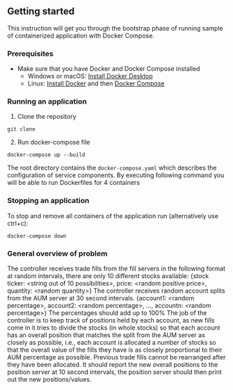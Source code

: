 <!--lint disable awesome-toc-->
## Getting started

This instruction will get you through the bootstrap phase of running
sample of containerized application with Docker Compose.

### Prerequisites

- Make sure that you have Docker and Docker Compose installed
  - Windows or macOS:
    [Install Docker Desktop](https://www.docker.com/get-started)
  - Linux: [Install Docker](https://www.docker.com/get-started) and then
    [Docker Compose](https://github.com/docker/compose)

### Running an application

1. Clone the repository
```console
git clone 
```

2. Run docker-compose file

```console
docker-compose up --build
```
The root directory contains the `docker-compose.yaml` which
describes the configuration of service components. By executing following command
you will be able to run Dockerfiles for 4 containers

### Stopping an application
To stop and remove all containers of the application run (alternatively use ctrl+c):

```console
docker-compose down
```

### General overview of problem
The controller receives trade fills from the fill servers in the following format at random intervals,
there are only 10 different stocks available:
{stock ticker: &lt;string out of 10 possibilities&gt;, price: &lt;random positive price&gt;, quantity: &lt;random
quantity&gt;}
The controller receives random account splits from the AUM server at 30 second intervals.
{account1: &lt;random percentage&gt;, account2: &lt;random percentage&gt;, …, accountn: &lt;random
percentage&gt;}
The percentages should add up to 100%
The job of the controller is to keep track of positions held by each account, as new fills come in it
tries to divide the stocks (in whole stocks) so that each account has an overall position that matches
the split from the AUM server as closely as possible, i.e., each account is allocated a number of
stocks so that the overall value of the fills they have is as closely proportional to their AUM
percentage as possible. Previous trade fills cannot be rearranged after they have been allocated.
It should report the new overall positions to the position server at 10 second intervals, the position
server should then print out the new positions/values.
